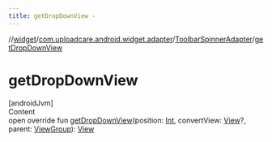 ```yaml
---
title: getDropDownView -
---
```

//[widget](../../index.md)/[com.uploadcare.android.widget.adapter](../index.md)/[ToolbarSpinnerAdapter](index.md)/[getDropDownView](get-drop-down-view.md)



# getDropDownView  
[androidJvm]  
Content  
open override fun [getDropDownView](get-drop-down-view.md)(position: [Int](https://kotlinlang.org/api/latest/jvm/stdlib/kotlin/-int/index.html), convertView: [View](https://developer.android.com/reference/kotlin/android/view/View.html)?, parent: [ViewGroup](https://developer.android.com/reference/kotlin/android/view/ViewGroup.html)): [View](https://developer.android.com/reference/kotlin/android/view/View.html)  



